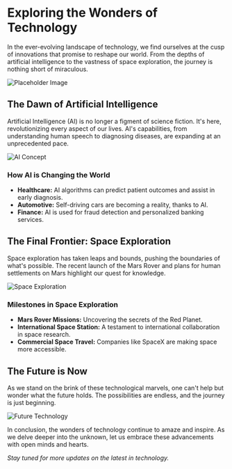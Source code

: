 # Exploring the Wonders of Technology

In the ever-evolving landscape of technology, we find ourselves at the cusp of innovations that promise to reshape our world. From the depths of artificial intelligence to the vastness of space exploration, the journey is nothing short of miraculous.

![Placeholder Image](https://via.placeholder.com/600x400 "Technology at its finest")

## The Dawn of Artificial Intelligence

Artificial Intelligence (AI) is no longer a figment of science fiction. It's here, revolutionizing every aspect of our lives. AI's capabilities, from understanding human speech to diagnosing diseases, are expanding at an unprecedented pace.

![AI Concept](https://via.placeholder.com/600x400 "Artificial Intelligence")

### How AI is Changing the World

- **Healthcare:** AI algorithms can predict patient outcomes and assist in early diagnosis.
- **Automotive:** Self-driving cars are becoming a reality, thanks to AI.
- **Finance:** AI is used for fraud detection and personalized banking services.

## The Final Frontier: Space Exploration

Space exploration has taken leaps and bounds, pushing the boundaries of what's possible. The recent launch of the Mars Rover and plans for human settlements on Mars highlight our quest for knowledge.

![Space Exploration](https://via.placeholder.com/600x400 "Exploring Space")

### Milestones in Space Exploration

- **Mars Rover Missions:** Uncovering the secrets of the Red Planet.
- **International Space Station:** A testament to international collaboration in space research.
- **Commercial Space Travel:** Companies like SpaceX are making space more accessible.

## The Future is Now

As we stand on the brink of these technological marvels, one can't help but wonder what the future holds. The possibilities are endless, and the journey is just beginning.

![Future Technology](https://via.placeholder.com/600x400 "The Future")

In conclusion, the wonders of technology continue to amaze and inspire. As we delve deeper into the unknown, let us embrace these advancements with open minds and hearts.

*Stay tuned for more updates on the latest in technology.*
